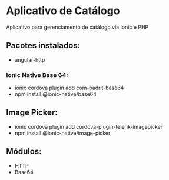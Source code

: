 # Aplicativo de Catálogo
Aplicativo para gerenciamento de catálogo via Ionic e PHP

## Pacotes instalados:
* angular-http

### Ionic Native Base 64:
* ionic cordova plugin add com-badrit-base64
* npm install @ionic-native/base64

## Image Picker:
* ionic cordova plugin add cordova-plugin-telerik-imagepicker
* npm install @ionic-native/image-picker

## Módulos:
* HTTP
* Base64 
